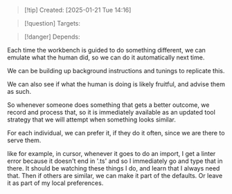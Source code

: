 
>[!tip] Created: [2025-01-21 Tue 14:16]

>[!question] Targets: 

>[!danger] Depends: 

Each time the workbench is guided to do something different, we can emulate what the human did, so we can do it automatically next time.

We can be building up background instructions and tunings to replicate this.

We can also see if what the human is doing is likely fruitful, and advise them as such.

So whenever someone does something that gets a better outcome, we record and process that, so it is immediately available as an updated tool strategy that we will attempt when something looks similar.

For each individual, we can prefer it, if they do it often, since we are there to serve them.

like for example, in cursor, whenever it goes to do an import, I get a linter error because it doesn't end in '.ts' and so I immediately go and type that in there.  It should be watching these things I do, and learn that I always need that.  Then if others are similar, we can make it part of the defaults.  Or leave it as part of my local preferences.